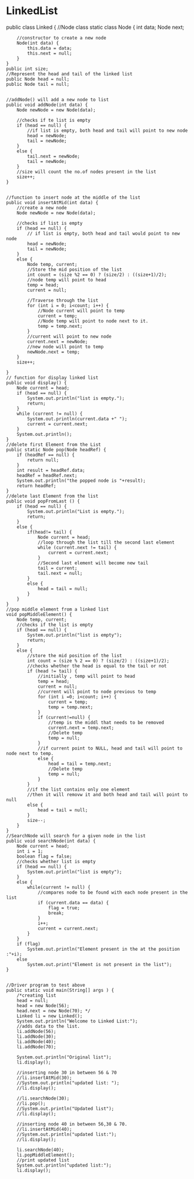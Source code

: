 # LinkedList
public class Linked {
    //Node class
    static class Node {
        int data;
        Node next;

        //constructor to create a new node
        Node(int data) {
            this.data = data;
            this.next = null;
        }
    }
    public int size;
    //Represent the head and tail of the linked list
    public Node head = null;
    public Node tail = null;


    //addNode() will add a new node to list
    public void addNode(int data) {
        Node newNode = new Node(data);

        //checks if te list is empty
        if (head == null) {
            //if list is empty, both head and tail will point to new node
            head = newNode;
            tail = newNode;
        }
        else {
            tail.next = newNode;
            tail = newNode;
        }
        //size will count the no.of nodes present in the list
        size++;
    }


    //function to insert node at the middle of the list
    public void insertAtMid(int data) {
        //create a new node
        Node newNode = new Node(data);

        //checks if list is empty
        if (head == null) {
            // if list is empty, both head and tail would point to new node
            head = newNode;
            tail = newNode;
        }
        else {
            Node temp, current;
            //Store the mid position of the list
            int count = (size %2 == 0) ? (size/2) : ((size+1)/2);
            //node temp will point to head
            temp = head;
            current = null;

            //Traverse through the list
            for (int i = 0; i<count; i++) {
                //Node current will point to temp
                current = temp;
                //Node temp will point to node next to it.
                temp = temp.next;
            }
            //current will point to new node
            current.next = newNode;
            //new node will point to temp
            newNode.next = temp;
        }
        size++;

    }
    // function for display linked list
    public void display() {
        Node current = head;
        if (head == null) {
            System.out.println("list is empty.");
            return;
        }
        while (current != null) {
            System.out.println(current.data +" ");
            current = current.next;
        }
        System.out.println();
    }
    //delete first Element from the List
    public static Node pop(Node headRef) {
        if (headRef == null) {
            return null;
        }
        int result = headRef.data;
        headRef = headRef.next;
        System.out.println("the popped node is "+result);
        return headRef;
    }
    //delete last Element from the list
    public void popFromLast () {
        if (head == null) {
            System.out.println("List is empty.");
            return;
        }
        else {
            if(head!= tail) {
                Node current = head;
                //loop through the list till the second last element
                while (current.next != tail) {
                    current = current.next;
                }
                //Second last element will become new tail
                tail = current;
                tail.next = null;
            }
            else {
                head = tail = null;
            }
        }
    }
    //pop middle element from a linked list
    void popMiddleElement() {
        Node temp, current;
        //checks if the list is empty
        if (head == null) {
            System.out.println("list is empty");
            return;
        }
        else {
            //store the mid position of the list
            int count = (size % 2 == 0) ? (size/2) : ((size+1)/2);
            //checks whether the head is equal to the tail or not
            if (head != tail) {
                //initially , temp will point to head
                temp = head;
                current = null;
                //current will point to node previous to temp
                for (int i =0; i<count; i++) {
                    current = temp;
                    temp = temp.next;
                }
                if (current!=null) {
                    //temp is the middl that needs to be removed
                    current.next = temp.next;
                    //Delete temp
                    temp = null;
                }
                //if current point to NULL, head and tail will point to node next to temp.
                else {
                    head = tail = temp.next;
                    //Delete temp
                    temp = null;
                }
            }
            //if the list contains only one element
            //then it will removw it and both head and tail will point to null
            else {
                head = tail = null;
            }
            size--;
        }
    }
    //SearchNode will search for a given node in the list
    public void searchNode(int data) {
        Node current = head;
        int i = 1;
        boolean flag = false;
        //checks whether list is empty
        if (head == null) {
            System.out.println("list is empty");
        }
        else {
            while(current != null) {
                //compares node to be found with each node present in the list
                if (current.data == data) {
                    flag = true;
                    break;
                }
                i++;
                current = current.next;
            }
        }
        if (flag)
            System.out.println("Element present in the at the position :"+i);
        else
            System.out.print("Element is not present in the list");
    }


    //Driver program to test above
    public static void main(String[] args ) {
        /*creating list
        head = null;
        head = new Node(56);
        head.next = new Node(70); */
        Linked li = new Linked();
        System.out.println("Welcome to Linked List:");
        //adds data to the list.
        li.addNode(56);
        li.addNode(30);
        li.addNode(40);
        li.addNode(70);

        System.out.println("Original list");
        li.display();

        //inserting node 30 in between 56 & 70
        //li.insertAtMid(30);
        //System.out.println("updated list: ");
        //li.display();

        //li.searchNode(30);
        //li.pop();
        //System.out.println("Updated list");
        //li.display();

        //inserting node 40 in between 56,30 & 70.
        //li.insertAtMid(40);
        //System.out.println("updated list:");
        //li.display();

        li.searchNode(40);
        li.popMiddleElement();
        //print updated list
        System.out.println("updated list:");
        li.display();

